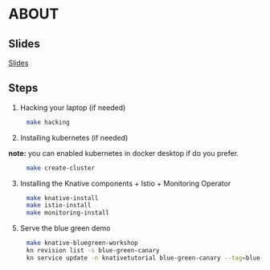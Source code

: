 # ABOUT

## Slides 

[Slides](https://drive.google.com/file/d/109Hafm2MGuH72FyUNLuCKDDlpTQhxgQT/view?usp=sharing)

## Steps 

1. Hacking your laptop (if needed)

```sh
     make hacking
```

2. Installing kubernetes (if needed)

**note:** you can enabled kubernetes in docker desktop if do you prefer.

```sh
     make create-cluster
```

3. Installing the Knative components + Istio + Monitoring Operator

```sh
     make knative-install
     make istio-install
     make monitoring-install
```

5. Serve the blue green demo 

```sh
     make knative-bluegreen-workshop
     kn revision list -s blue-green-canary
     kn service update -n knativetutorial blue-green-canary --tag=blue-green-canary-xjygh-1=blue
```